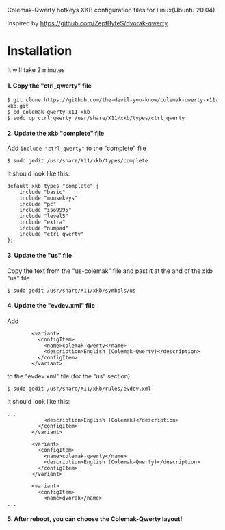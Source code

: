 Colemak-Qwerty hotkeys XKB configuration files for Linux(Ubuntu 20.04)

Inspired by https://github.com/ZeptByteS/dvorak-qwerty

# Installation

It will take 2 minutes

#### 1. Copy the "ctrl_qwerty" file

```
$ git clone https://github.com/the-devil-you-know/colemak-qwerty-x11-xkb.git
$ cd colemak-qwerty-x11-xkb
$ sudo cp ctrl_qwerty /usr/share/X11/xkb/types/ctrl_qwerty
```

#### 2. Update the xkb "complete" file

Add `include "ctrl_qwerty"` to the "complete" file

```
$ sudo gedit /usr/share/X11/xkb/types/complete
```

It should look like this:
```
default xkb_types "complete" {
    include "basic"
    include "mousekeys"
    include "pc"
    include "iso9995"
    include "level5"
    include "extra"
    include "numpad"
    include "ctrl_qwerty"
};
```

#### 3. Update the "us" file

Copy the text from the "us-colemak" file and past it at the and of the xkb "us" file
```
$ sudo gedit /usr/share/X11/xkb/symbols/us
```

#### 4. Update the "evdev.xml" file

Add
```
        <variant>
          <configItem>
            <name>colemak-qwerty</name>
            <description>English (Colemak-Qwerty)</description>
          </configItem>
        </variant>
```
to the "evdev.xml" file (for the "us" section)
```
$ sudo gedit /usr/share/X11/xkb/rules/evdev.xml
```

It should look like this:
```
...
            <description>English (Colemak)</description>
          </configItem>
        </variant>

        <variant>
          <configItem>
            <name>colemak-qwerty</name>
            <description>English (Colemak-Qwerty)</description>
          </configItem>
        </variant>

        <variant>
          <configItem>
            <name>dvorak</name>
...
```

#### 5. After reboot, you can choose the Colemak-Qwerty layout!
